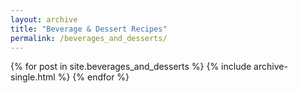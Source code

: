 ```yaml
---
layout: archive
title: "Beverage & Dessert Recipes"
permalink: /beverages_and_desserts/
---
```


{% for post in site.beverages_and_desserts %}
  {% include archive-single.html %}
{% endfor %}
